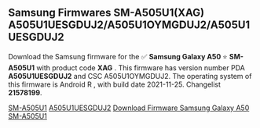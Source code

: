 <h2>Samsung Firmwares SM-A505U1(XAG) A505U1UESGDUJ2/A505U1OYMGDUJ2/A505U1UESGDUJ2</h2>
Download the Samsung firmware for the ✅ <strong>Samsung Galaxy A50 </strong> ⭐ <strong>SM-A505U1</strong> with product code <strong>XAG</strong> . This firmware has version number PDA <strong>A505U1UESGDUJ2</strong> and CSC A505U1OYMGDUJ2. The operating system of this firmware is Android R , with build date 2021-11-25. Changelist <strong>21578199</strong>.


[SM-A505U1](https://samfirm.shop/samsung/model/SM-A505U1)
[A505U1UESGDUJ2](https://samfirm.shop/samsung/pda/A505U1UESGDUJ2)
[Download Firmware Samsung Galaxy A50 SM-A505U1](https://samfirm.shop/samsung/firmware/477415)
